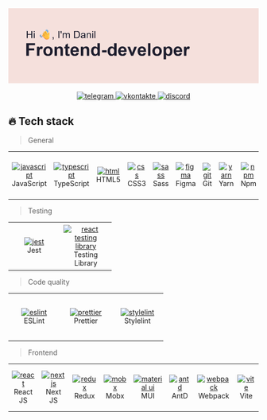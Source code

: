 <div align="center">
  <img src="./images/header.png" align="center" />
</div>
<br />
<div align="center">
  <a href="https://t.me/Mauladen" target="_blank">
    <img src="https://img.shields.io/badge/Telegram-2CA5E0?style=for-the-badge&logo=telegram&logoColor=white" alt="telegram" />
  </a>
  <a href="https://vk.com/danil.antoshkin" target="_blank">
    <img src="https://img.shields.io/badge/вконтакте-%232E87FB.svg?&style=for-the-badge&logo=vk&logoColor=white" alt="vkontakte" />
  </a>
  <a href="https://discordapp.com/users/279238157327794176" target="_blank">
    <img src="https://img.shields.io/badge/Discord-7289DA?style=for-the-badge&logo=discord&logoColor=white" alt="discord" />
  </a>
</div>

<h2 align="left" id="mauladen-stack">🔥 Tech stack</h2> 

> General
  
  <table width='100%'>
  <tr>
    <td align="center" width="90" height="90">
      <a href="#mauladen-stack">
        <img src="https://cdn.simpleicons.org/javascript" width="36" height="36" alt="javascript" />
      </a>
      <br>JavaScript
    </td>
    <td align="center" width="90" height="90">
      <a href="#mauladen-stack">
        <img src="https://cdn.simpleicons.org/typescript" width="36" height="36" alt="typescript" />
      </a>
      <br>TypeScript
    </td>
    <td align="center" width="90" height="90">
      <a href="#mauladen-stack">
        <img src="https://cdn.simpleicons.org/html5" width="36" height="36" alt="html" />
      </a>
      <br>HTML5
    </td>
    <td align="center" width="90" height="90">
      <a href="#mauladen-stack">
        <img src="https://cdn.simpleicons.org/css3" width="36" height="36" alt="css" />
      </a>
      <br>CSS3
    </td>
    <td align="center" width="90" height="90">
      <a href="#mauladen-stack">
        <img src="https://cdn.simpleicons.org/sass" width="36" height="36" alt="sass" />
      </a>
      <br>Sass
    </td>
    <td align="center" width="90" height="90">
      <a href="#mauladen-stack">
        <img src="https://cdn.simpleicons.org/figma" width="36" height="36" alt="figma" />
      </a>
      <br>Figma
    </td>
    <td align="center" width="90" height="90">
      <a href="#mauladen-stack">
        <img src="https://cdn.simpleicons.org/git" width="36" height="36" alt="git" />
      </a>
      <br>Git
    </td>
    <td align="center" width="90" height="90">
      <a href="#mauladen-stack">
        <img src="https://cdn.simpleicons.org/yarn" width="36" height="36" alt="yarn" />
      </a>
      <br>Yarn
    </td>
    <td align="center" width="90" height="90">
      <a href="#mauladen-stack">
        <img src="https://cdn.simpleicons.org/npm" width="36" height="36" alt="npm" />
      </a>
      <br>Npm
    </td>
    <td align="center" width="90" height="90">
      <a href="#mauladen-stack">
        <img src="https://cdn.simpleicons.org/github" width="36" height="36" alt="github" />
      </a>
      <br>GitHub
    </td>
    <td align="center" width="90" height="90">
      <a href="#mauladen-stack">
        <img src="https://cdn.simpleicons.org/docker" width="36" height="36" alt="docker" />
      </a>
      <br>Docker
    </td>
  </tr>
</table> 

> Testing

 <table width='100%'>
  <tr>
    <td align="center" width="90" height="90">
      <a href="#mauladen-stack">
        <img src="https://cdn.simpleicons.org/jest" width="36" height="36" alt="jest" />
      </a>
      <br>Jest
    </td>
    <td align="center" width="90" height="90">
      <a href="#mauladen-stack">
        <img src="https://cdn.simpleicons.org/testinglibrary" width="36" height="36" alt="react testing library" />
      </a>
      <br>Testing Library
    </td>
  </tr>
</table> 

> Code quality

<table width='100%'>
  <tr>
    <td align="center" width="90" height="90">
      <a href="#mauladen-stack">
        <img src="https://cdn.simpleicons.org/eslint" width="36" height="36" alt="eslint" />
      </a>
      <br>ESLint
    </td>
    <td align="center" width="90" height="90">
      <a href="#mauladen-stack">
        <img src="https://cdn.simpleicons.org/prettier" width="36" height="36" alt="prettier" />
      </a>
      <br>Prettier
    </td>
    <td align="center" width="90" height="90">
      <a href="#mauladen-stack">
        <img src="https://cdn.simpleicons.org/stylelint" width="36" height="36" alt="stylelint" />
      </a>
      <br>Stylelint
    </td>
  </tr>
</table> 

> Frontend

 <table width='100%'>
    <td align="center" width="90" height="90">
      <a href="#mauladen-stack">
        <img src="https://cdn.simpleicons.org/react" width="36" height="36" alt="react" />
      </a>
      <br>React JS
    </td>
    <td align="center" width="90" height="90">
      <a href="#mauladen-stack">
        <img src="https://cdn.simpleicons.org/nextdotjs" width="36" height="36" alt="nextjs" />
      </a>
      <br>Next JS
    </td>
    <td align="center" width="90" height="90">
      <a href="#mauladen-stack">
        <img src="https://cdn.simpleicons.org/redux" width="36" height="36" alt="redux" />
      </a>
      <br>Redux
    </td>
    <td align="center" width="90" height="90">
      <a href="#mauladen-stack">
        <img src="https://cdn.simpleicons.org/mobx" width="36" height="36" alt="mobx" />
      </a>
      <br>Mobx
    </td>
    <td align="center" width="90" height="90">
      <a href="#mauladen-stack">
        <img src="https://cdn.simpleicons.org/mui" width="36" height="36" alt="material ui" />
      </a>
      <br>MUI
    </td>
    <td align="center" width="90" height="90">
      <a href="#mauladen-stack">
        <img src="https://cdn.simpleicons.org/antdesign" width="36" height="36" alt="antd" />
      </a>
      <br>AntD
    </td>
    <td align="center" width="90" height="90">
      <a href="#mauladen-stack">
        <img src="https://cdn.simpleicons.org/webpack" width="36" height="36" alt="webpack" />
      </a>
      <br>Webpack
    </td>
    <td align="center" width="90" height="90">
      <a href="#mauladen-stack">
        <img src="https://cdn.simpleicons.org/vite" width="36" height="36" alt="vite" />
      </a>
      <br>Vite
    </td>
</table>
</td>
</tr>
</table>
